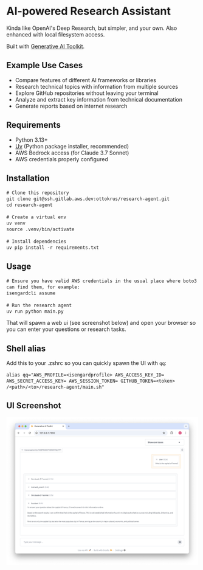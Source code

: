 # AI-powered Research Assistant

Kinda like OpenAI's Deep Research, but simpler, and your own. Also enhanced with local filesystem access.

Built with [Generative AI Toolkit](https://github.com/awslabs/generative-ai-toolkit/).

## Example Use Cases

- Compare features of different AI frameworks or libraries
- Research technical topics with information from multiple sources
- Explore GitHub repositories without leaving your terminal
- Analyze and extract key information from technical documentation
- Generate reports based on internet research

## Requirements

- Python 3.13+
- [Uv](https://github.com/astral-sh/uv) (Python package installer, recommended)
- AWS Bedrock access (for Claude 3.7 Sonnet)
- AWS credentials properly configured

## Installation

```shell
# Clone this repository
git clone git@ssh.gitlab.aws.dev:ottokrus/research-agent.git
cd research-agent

# Create a virtual env
uv venv
source .venv/bin/activate

# Install dependencies
uv pip install -r requirements.txt
```

## Usage

```shell
# Ensure you have valid AWS credentials in the usual place where boto3 can find them, for example:
isengardcli assume

# Run the research agent
uv run python main.py
```

That will spawn a web ui (see screenshot below) and open your browser so you can enter your questions or research tasks.

## Shell alias

Add this to your .zshrc so you can quickly spawn the UI with `qq`:

```shell
alias qq="AWS_PROFILE=<isengardprofile> AWS_ACCESS_KEY_ID= AWS_SECRET_ACCESS_KEY= AWS_SESSION_TOKEN= GITHUB_TOKEN=<token> /<path>/<to>/research-agent/main.sh"
```

## UI Screenshot

![UI Screenshot](https://raw.githubusercontent.com/awslabs/generative-ai-toolkit/main/assets/images/ui-chat.png)

